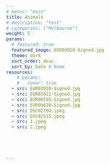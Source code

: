 ```yaml
---
# menus: "main"
title: Animals
# description: "test"
# categories: ["Melbourne"]
weight: 5
params:
  # featured: true
  featured_image: EUR03920-Signed.jpg
  theme: dark
  sort_order: desc
  sort_by: Date # Name 
resources:
    # params:
    #   cover: true
  - src: EUR03920-Signed.jpg
  - src: EUR03821-Signed.jpg
  - src: EUR00785-Signed.jpg
  - src: EUR09620-Signed.jpg
  - src: DSC02760.jpeg
  - src: DSC02515.jpeg
  - src: 1.jpeg
  - src: 2.jpeg





---
```


